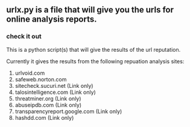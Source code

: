 
## urlx.py is a file that will give you the urls for online analysis reports. 
### check it out 


This is a python script(s) that will give the results of the url reputation. 

Currently it gives the results from the following repuation analysis sites: 

1. urlvoid.com
2. safeweb.norton.com
3. sitecheck.sucuri.net (Link only)
4. talosintelligence.com (Link only)
5. threatminer.org (Link only)
6. abuseipdb.com (Link only)
7. transparencyreport.google.com (Link only)
8. hashdd.com (Link only)
